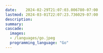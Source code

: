 ```yaml
---
date:    2024-02-29T21:07:03.006780-07:00
lastmod: 2024-03-01T22:07:23.736029-07:00
description: 
summary:     
cascade:
  images:
  - /languages/go.jpeg
  programming_language: "Go"
---
```

